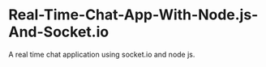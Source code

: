 # Real-Time-Chat-App-With-Node.js-And-Socket.io

A real time chat application using socket.io and node js.
